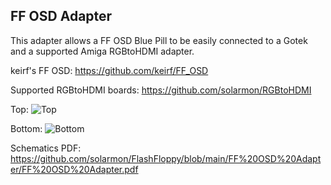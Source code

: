 ## FF OSD Adapter

This adapter allows a FF OSD Blue Pill to be easily connected to a Gotek and a supported Amiga RGBtoHDMI adapter.

keirf's FF OSD: https://github.com/keirf/FF_OSD

Supported RGBtoHDMI boards: https://github.com/solarmon/RGBtoHDMI

Top:
![Top](https://github.com/solarmon/FlashFloppy/blob/main/FF%20OSD%20Adapter/FF%20OSD%20Adapter%20-%20Top.png)

Bottom:
![Bottom](https://github.com/solarmon/FlashFloppy/blob/main/FF%20OSD%20Adapter/FF%20OSD%20Adapter%20-%20Bottom.png)

Schematics PDF: https://github.com/solarmon/FlashFloppy/blob/main/FF%20OSD%20Adapter/FF%20OSD%20Adapter.pdf
